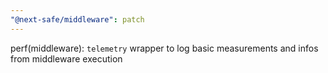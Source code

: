 ```yaml
---
"@next-safe/middleware": patch
---
```


perf(middleware): `telemetry` wrapper to log basic measurements and infos from middleware execution

